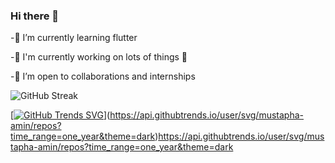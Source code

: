 ### Hi there 👋

 
 -🌱 I’m currently learning flutter

 -🔭 I'm currently working on lots of things 🌚

 -👯 I’m open to collaborations and internships 


![GitHub Streak](https://github-readme-streak-stats.herokuapp.com?user=mustapha-amin&theme=cobalt&date_format=j%20M%5B%20Y%5D&background=000000&border=7536B2&stroke=9243DD&ring=89502D&fire=FF9554&currStreakNum=D280FF&sideNums=BC52FF&currStreakLabel=64EAE2&sideLabels=48A8A2&dates=A42EE5)

[[![GitHub Trends SVG](https://api.githubtrends.io/mustapha-amin/svg/avgupta456/langs)](https://githubtrends.io)](https://api.githubtrends.io/user/svg/mustapha-amin/repos?time_range=one_year&theme=dark)https://api.githubtrends.io/user/svg/mustapha-amin/repos?time_range=one_year&theme=dark
